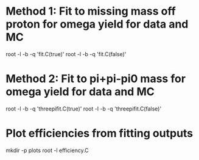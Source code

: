 # Method 1: Fit to missing mass off proton for omega yield for data and MC
root -l -b -q 'fit.C(true)'
root -l -b -q 'fit.C(false)'

# Method 2: Fit to pi+pi-pi0 mass for omega yield for data and MC
root -l -b -q 'threepifit.C(true)'
root -l -b -q 'threepifit.C(false)'

# Plot efficiencies from fitting outputs
mkdir -p plots
root -l efficiency.C
